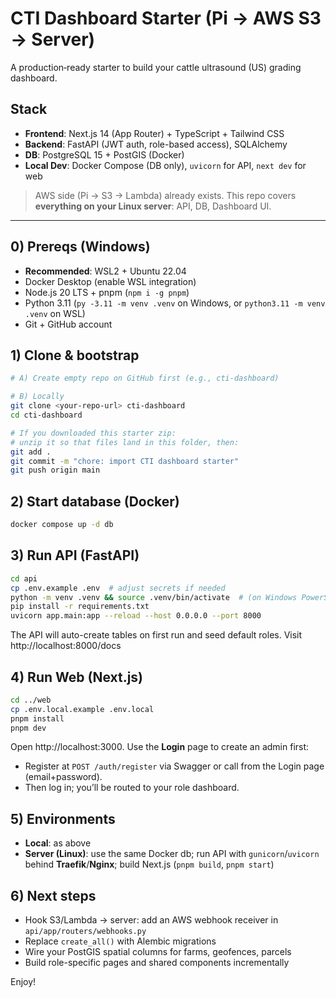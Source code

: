 # CTI Dashboard Starter (Pi → AWS S3 → Server)

A production‑ready starter to build your cattle ultrasound (US) grading dashboard.

## Stack
- **Frontend**: Next.js 14 (App Router) + TypeScript + Tailwind CSS
- **Backend**: FastAPI (JWT auth, role-based access), SQLAlchemy
- **DB**: PostgreSQL 15 + PostGIS (Docker)
- **Local Dev**: Docker Compose (DB only), `uvicorn` for API, `next dev` for web

> AWS side (Pi → S3 → Lambda) already exists. This repo covers **everything on your Linux server**: API, DB, Dashboard UI.

---

## 0) Prereqs (Windows)
- **Recommended**: WSL2 + Ubuntu 22.04
- Docker Desktop (enable WSL integration)
- Node.js 20 LTS + pnpm (`npm i -g pnpm`)
- Python 3.11 (`py -3.11 -m venv .venv` on Windows, or `python3.11 -m venv .venv` on WSL)
- Git + GitHub account

## 1) Clone & bootstrap
```bash
# A) Create empty repo on GitHub first (e.g., cti-dashboard)

# B) Locally
git clone <your-repo-url> cti-dashboard
cd cti-dashboard

# If you downloaded this starter zip:
# unzip it so that files land in this folder, then:
git add .
git commit -m "chore: import CTI dashboard starter"
git push origin main
```

## 2) Start database (Docker)
```bash
docker compose up -d db
```

## 3) Run API (FastAPI)
```bash
cd api
cp .env.example .env  # adjust secrets if needed
python -m venv .venv && source .venv/bin/activate  # (on Windows PowerShell: .venv\Scripts\Activate.ps1)
pip install -r requirements.txt
uvicorn app.main:app --reload --host 0.0.0.0 --port 8000
```

The API will auto-create tables on first run and seed default roles. Visit http://localhost:8000/docs

## 4) Run Web (Next.js)
```bash
cd ../web
cp .env.local.example .env.local
pnpm install
pnpm dev
```

Open http://localhost:3000. Use the **Login** page to create an admin first:
- Register at `POST /auth/register` via Swagger or call from the Login page (email+password).
- Then log in; you’ll be routed to your role dashboard.

## 5) Environments
- **Local**: as above
- **Server (Linux)**: use the same Docker db; run API with `gunicorn`/`uvicorn` behind **Traefik**/**Nginx**; build Next.js (`pnpm build`, `pnpm start`)

## 6) Next steps
- Hook S3/Lambda → server: add an AWS webhook receiver in `api/app/routers/webhooks.py`
- Replace `create_all()` with Alembic migrations
- Wire your PostGIS spatial columns for farms, geofences, parcels
- Build role-specific pages and shared components incrementally

Enjoy!

